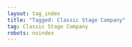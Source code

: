 ```yaml
---
layout: tag_index
title: "Tagged: Classic Stage Company"
tag: Classic Stage Company
robots: noindex
---
```

